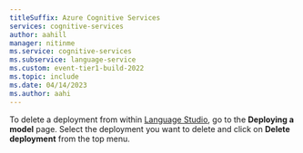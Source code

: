 ```yaml
---
titleSuffix: Azure Cognitive Services
services: cognitive-services
author: aahill
manager: nitinme
ms.service: cognitive-services
ms.subservice: language-service
ms.custom: event-tier1-build-2022
ms.topic: include
ms.date: 04/14/2023
ms.author: aahi
---
```


To delete a deployment from within [Language Studio](https://aka.ms/laguageStudio), go to the **Deploying a model** page. Select the deployment you want to delete and click on **Delete deployment** from the top menu. 
